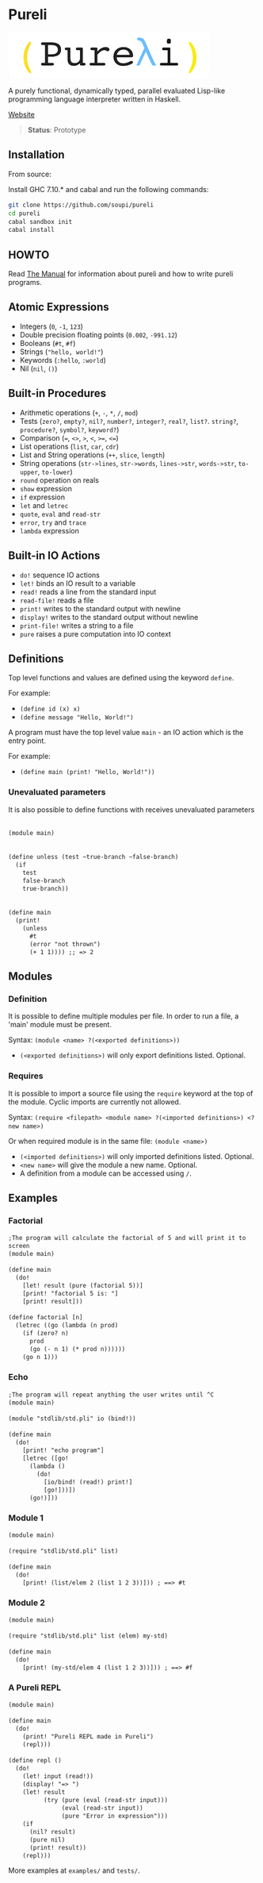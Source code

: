 Pureli
======

![(Pureli)](manual/assets/pureli-light-small-transpar.png)

A purely functional, dynamically typed, parallel evaluated Lisp-like programming language interpreter written in Haskell.

[Website](http://soupi.github.io/pureli)

> **Status**: Prototype


Installation
------------

From source:

Install GHC 7.10.* and cabal and run the following commands:

```sh
git clone https://github.com/soupi/pureli
cd pureli
cabal sandbox init
cabal install
```

HOWTO
-----

Read [The Manual](http://soupi.github.io/pureli/manual.html) for information about pureli and how to write pureli programs.

Atomic Expressions
------------------

- Integers (`0`, `-1`, `123`)
- Double precision floating points (`0.002`, `-991.12`)
- Booleans (`#t`, `#f`)
- Strings (`"hello, world!"`)
- Keywords (`:hello`, `:world`)
- Nil (`nil`, `()`)

Built-in Procedures
-------------------

- Arithmetic operations (`+`, `-`, `*`, `/`, `mod`)
- Tests (`zero?`, `empty?`, `nil?`, `number?`, `integer?`, `real?`, `list?`. `string?`, `procedure?`, `symbol?`, `keyword?`)
- Comparison (`=`, `<>`, `>`, `<`, `>=`, `<=`)
- List operations (`list`, `car`, `cdr`)
- List and String operations (`++`, `slice`, `length`)
- String operations (`str->lines`, `str->words`, `lines->str`, `words->str`, `to-upper`, `to-lower`)
- `round` operation on reals
- `show` expression
- `if` expression
- `let` and `letrec`
- `quote`, `eval` and `read-str`
- `error`, `try` and `trace`
- `lambda` expression

Built-in IO Actions
-------------------

- `do!` sequence IO actions
- `let!` binds an IO result to a variable
- `read!` reads a line from the standard input
- `read-file!` reads a file
- `print!` writes to the standard output with newline
- `display!` writes to the standard output without newline
- `print-file!` writes a string to a file
- `pure` raises a pure computation into IO context


Definitions
-----------

Top level functions and values are defined using the keyword `define`.

For example:

- `(define id (x) x)`
- `(define message "Hello, World!")`


A program must have the top level value `main` - an IO action which is the entry point.

For example:

- `(define main (print! "Hello, World!"))`


### Unevaluated parameters

It is also possible to define functions with receives unevaluated parameters

```rkt

(module main)


(define unless (test ~true-branch ~false-branch)
  (if
    test
    false-branch
    true-branch))


(define main
  (print!
    (unless
      #t
      (error "not thrown")
      (+ 1 1)))) ;; => 2

```

Modules
-------

### Definition

It is possible to define multiple modules per file. In order to run a file, a 'main' module must be present.

Syntax: `(module <name> ?(<exported definitions>))`

- `(<exported definitions>)` will only export definitions listed. Optional.



### Requires

It is possible to import a source file using the `require` keyword at the top of the module. Cyclic imports are currently not allowed.

Syntax: `(require <filepath> <module name> ?(<imported definitions>) <?new name>)`

Or when required module is in the same file: `(module <name>)`

- `(<imported definitions>)` will only imported definitions listed. Optional.
- `<new name>` will give the module a new name. Optional.
- A definition from a module can be accessed using `/`.


Examples
--------

### Factorial

```rkt
;The program will calculate the factorial of 5 and will print it to screen
(module main)

(define main
  (do!
    [let! result (pure (factorial 5))]
    [print! "factorial 5 is: "]
    [print! result]))

(define factorial [n]
  (letrec ((go (lambda (n prod)
    (if (zero? n)
      prod
      (go (- n 1) (* prod n))))))
    (go n 1)))

```

### Echo

```rkt
;The program will repeat anything the user writes until ^C
(module main)

(module "stdlib/std.pli" io (bind!))

(define main
  (do!
    [print! "echo program"]
    [letrec ([go!
      (lambda ()
        (do!
          [io/bind! (read!) print!]
          [go!]))])
      (go!)]))
```

### Module 1

```rkt
(module main)

(require "stdlib/std.pli" list)

(define main
  (do!
    [print! (list/elem 2 (list 1 2 3))])) ; ==> #t
```


### Module 2

```rkt
(module main)

(require "stdlib/std.pli" list (elem) my-std)

(define main
  (do!
    [print! (my-std/elem 4 (list 1 2 3))])) ; ==> #f

```

### A Pureli REPL
```rkt
(module main)

(define main
  (do!
    (print! "Pureli REPL made in Pureli")
    (repl)))

(define repl ()
  (do!
    (let! input (read!))
    (display! "=> ")
    (let! result
          (try (pure (eval (read-str input)))
               (eval (read-str input))
               (pure "Error in expression")))
    (if
      (nil? result)
      (pure nil)
      (print! result))
    (repl)))
```

More examples at `examples/` and `tests/`.
